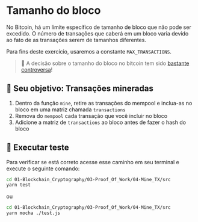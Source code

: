 # Tamanho do bloco

No Bitcoin, há um limite específico de tamanho de bloco que não pode ser excedido. O número de transações que caberá em um bloco varia devido ao fato de as transações serem de tamanhos diferentes.

Para fins deste exercício, usaremos a constante `MAX_TRANSACTIONS`.

> 📖  A decisão sobre o tamanho do bloco no bitcoin tem sido [bastante controversa](https://en.bitcoin.it/wiki/Block_size_limit_controversy)!

## 🏁 Seu objetivo: Transações mineradas


1. Dentro da função `mine`, retire as transações do mempool e inclua-as no bloco em uma matriz chamada `transactions`
2. Remova do `mempool` cada transação que você incluir no bloco
3. Adicione a matriz de `transactions` ao bloco antes de fazer o hash do bloco

## 🧪 Executar teste

Para verificar se está correto acesse esse caminho em seu terminal e execute o seguinte comando:

```bash
cd 01-Blockchain_Cryptography/03-Proof_Of_Work/04-Mine_TX/src
yarn test
```

ou 

```bash
cd 01-Blockchain_Cryptography/03-Proof_Of_Work/04-Mine_TX/src
yarn mocha ./test.js
```